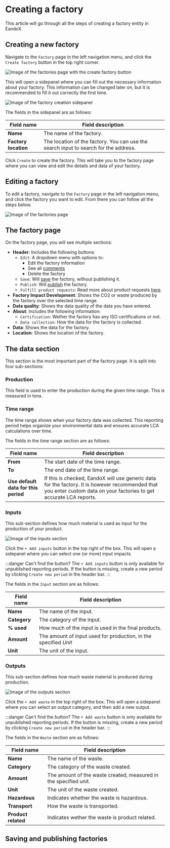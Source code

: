 # Creating a factory

This article will go through all the steps of creating a factory entity in EandoX.

## Creating a new factory

Navigate to the `Factory` page in the left navigation menu, and click the `Create factory` button in the top right corner.

![Image of the factories page with the create factory button](/images/factory/create-button.jpg)

This will open a sidepanel where you can fill out the necessary information about your factory. This information can be changed later on, but it is recommended to fill it out correctly the first time.

![Image of the factory creation sidepanel](/images/factory/creation-modal.jpg)

The fields in the sidepanel are as follows:

| Field name           | Field description                                                                    |
| -------------------- | ------------------------------------------------------------------------------------ |
| **Name**             | The name of the factory.                                                             |
| **Factory location** | The location of the factory. You can use the search input to search for the address. |

Click `Create` to create the factory. This will take you to the factory page where you can view and edit the details and data of your factory.

## Editing a factory

To edit a factory, navigate to the `Factory` page in the left navigation menu, and click the factory you want to edit. From there you can follow all the steps below.

![Image of the factories page](/images/factory/edit-factory.jpg)

## The factory page

On the factory page, you will see multiple sections:

- **Header**: Includes the following buttons:
  - `Edit`: A dropdown menu with options to:
    - Edit the factory information
    - See all [comments](/documentation/data/comments)
    - Delete the factory
  - `Save`: Will [save](#saving-and-publishing-factories) the factory, without publishing it.
  - `Publish`: Will [publish](#saving-and-publishing-factories) the factory.
  - `Fulfill product requests`: Read more about product requests [here](/documentation/getting-started/supplier-quickstart#responding-to-a-customer-request).
- **Factory Impact Development**: Shows the CO2 or waste produced by the factory over the selected time range.
- **Data quality**: Shows the data quality of the data you have entered.
- **About**: Includes the following information:
  - `Certification`: Wether the factory has any ISO certifications or not.
  - `Data collection`: How the data for the factory is collected.
- **Data**: Shows the data for the factory.
- **Location**: Shows the location of the factory.

## The data section

This section is the most important part of the factory page. It is split into four sub-sections:

### Production

This field is used to enter the production during the given time range. This is measured in tons.

### Time range

The time range shows when your factory data was collected. This reporting period helps organize your environmental data and ensures accurate LCA calculations over time.

The fields in the time range section are as follows:

| Field name                           | Field description                                                                                                                                                     |
| ------------------------------------ | --------------------------------------------------------------------------------------------------------------------------------------------------------------------- |
| **From**                             | The start date of the time range.                                                                                                                                     |
| **To**                               | The end date of the time range.                                                                                                                                       |
| **Use default data for this period** | If this is checked, EandoX will use generic data for the factory. It is however recommended that you enter custom data on your factories to get accurate LCA reports. |

### Inputs

This sub-section defines how much material is used as input for the production of your product.

![Image of the inputs section](/images/factory/inputs.jpg)

Click the `+ Add inputs` button in the top right of the box. This will open a sidepanel where you can select one (or more) input impacts.

:::danger Can't find the button?
The `+ Add inputs` button is only available for unpublished reporting periods. If the button is missing, create a new period by clicking `Create new period` in the header bar.
:::

The fields in the `Input` section are as follows:

| Field name   | Field description                                                |
| ------------ | ---------------------------------------------------------------- |
| **Name**     | The name of the input.                                           |
| **Category** | The category of the input.                                       |
| **% used**   | How much of the input is used in the final products.             |
| **Amount**   | The amount of input used for production, in the specified _Unit_ |
| **Unit**     | The unit of the input.                                           |

### Outputs

This sub-section defines how much waste material is produced during production.

![Image of the outputs section](/images/factory/outputs.jpg)

Click the `+ Add waste` in the top right of the box. This will open a sidepanel where you can select an output category, and then add a new output.

:::danger Can't find the button?
The `+ Add waste` button is only available for unpublished reporting periods. If the button is missing, create a new period by clicking `Create new period` in the header bar.
:::

The fields in the `Waste` section are as follows:

| Field name          | Field description                                                |
| ------------------- | ---------------------------------------------------------------- |
| **Name**            | The name of the waste.                                           |
| **Category**        | The category of the waste created.                               |
| **Amount**          | The amount of the waste created, measured in the specified unit. |
| **Unit**            | The unit of the waste created.                                   |
| **Hazardous**       | Indicates whether the waste is hazardous.                        |
| **Transport**       | How the waste is transported.                                    |
| **Product related** | Indicates wether the waste is product related.                   |

## Saving and publishing factories

<!--@include: ../__partials/saving-and-publishing.md -->
